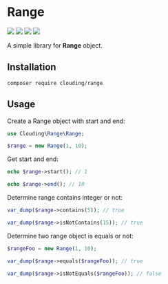 # Range

![](https://img.shields.io/packagist/php-v/clouding/range.svg?style=flat-square)
![](https://img.shields.io/packagist/v/clouding/range.svg)
[![](https://img.shields.io/travis/com/cloudingcity/kata.svg?style=flat-square)](https://travis-ci.com/cloudingcity/range)
[![](https://img.shields.io/codecov/c/github/cloudingcity/kata.svg?style=flat-square)](https://codecov.io/gh/cloudingcity/range)

A simple library for **Range** object.

## Installation

```
composer require clouding/range
```
## Usage

Create a Range object with start and end:
```php
use Clouding\Range\Range;

$range = new Range(1, 10);
```

Get start and end:
```php
echo $range->start(); // 1

echo $range->end(); // 10
```

Determine range contains integer or not:
```php
var_dump($range->contains(5)); // true

var_dump($range->isNotContains(15)); // true
```

Determine two range object is equals or not:
```php
$rangeFoo = new Range(1, 10);

var_dump($range->equals($rangeFoo)); // true

var_dump($range->isNotEquals($rangeFoo)); // false
```
